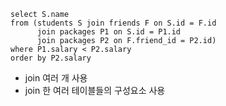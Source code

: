 ```
select S.name
from (students S join friends F on S.id = F.id
      join packages P1 on S.id = P1.id
      join packages P2 on F.friend_id = P2.id)
where P1.salary < P2.salary
order by P2.salary
```

- join 여러 개 사용
- join 한 여러 테이블들의 구성요소 사용